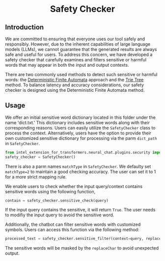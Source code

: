 <div align="center">
<h1>Safety Checker</h3>
<div align="left">

## Introduction
We are committed to ensuring that everyone uses our tool safely and responsibly. However, due to the inherent capabilities of large language models (LLMs), we cannot guarantee that the generated results are always safe and useful for users. To address this concern, we have developed a safety checker that carefully examines and filters sensitive or harmful words that may appear in both the input and output contexts.

There are two commonly used methods to detect such sensitive or harmful words: the [Deterministic Finite Automata](https://en.wikipedia.org/wiki/Deterministic_finite_automaton) approach and the  [Trie Tree](https://en.wikipedia.org/wiki/Trie) method. To balance latency and accuracy considerations, our safety checker is designed using the Deterministic Finite Automata method.

## Usage
We offer an initial sensitive word dictionary located in this folder under the name 'dict.txt.' This dictionary includes sensitive words along with their corresponding reasons.  Users can easily utilize the `SafetyChecker` class to process the context. Alternatively, users have the option to provide their own customized sensitive dictionary for processing via the parm `dict_path` in `SafetyChecker`.

```python
from intel_extension_for_transformers.neural_chat.plugins.security import SafetyChecker
safety_checker = SafetyChecker()
```
There is also a parm names `matchType` in `SafetyChecker`. We defaulty set `matchType=2` to maintain a good checking accuracy. The user can set it to 1 for a more strict mapping rule.

We enable users to check whether the input query/context contains sensitive words using the following function,
```python
contain = safety_checker.sensitive_check(query)
```
If the input query contains the sensitive, it will return `True`. The user needs to modifiy the input query to avoid the sensitive word.

Additionally, the chatbot can filter sensitive words with customized symbols. Users can access this function via the following method:
```python
processed_text = safety_checker.sensitive_filter(context=query, replaceChar="*")
```
The sensitive words will be masked by the `replaceChar` to avoid unexpected output.

